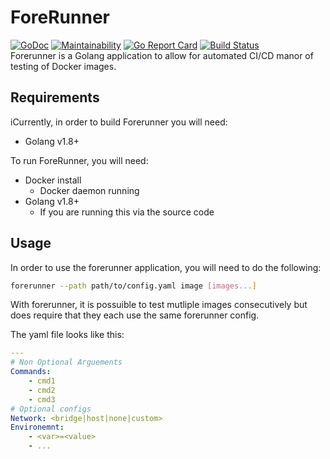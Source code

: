 # ForeRunner
[![GoDoc](https://godoc.org/github.com/MovieStoreGuy/forerunner?status.svg)](https://godoc.org/github.com/MovieStoreGuy/forerunner)
[![Maintainability](https://api.codeclimate.com/v1/badges/3b6eff078d4c45b158d0/maintainability)](https://codeclimate.com/github/MovieStoreGuy/forerunner/maintainability)
[![Go Report Card](https://goreportcard.com/badge/github.com/MovieStoreGuy/forerunner)](https://goreportcard.com/report/github.com/MovieStoreGuy/forerunner)
[![Build Status](https://travis-ci.org/MovieStoreGuy/forerunner.svg?branch=master)](https://travis-ci.org/MovieStoreGuy/forerunner)  
Forerunner is a Golang application to allow for automated CI/CD manor of testing of Docker images.

## Requirements
iCurrently, in order to build Forerunner you will need:
- Golang v1.8+

To run ForeRunner, you will need:
- Docker install
    - Docker daemon running
- Golang v1.8+ 
    - If you are running this via the source code

## Usage
In order to use the forerunner application, you will need to do the following:
```sh
forerunner --path path/to/config.yaml image [images...]
```
With forerunner, it is possuible to test mutliple images consecutively but does require
that they each use the same forerunner config.

The yaml file looks like this:
```yaml
---
# Non Optional Arguements
Commands:
    - cmd1
    - cmd2
    - cmd3
# Optional configs
Network: <bridge|host|none|custom>
Environemnt:
    - <var>=<value>
    - ...
```
